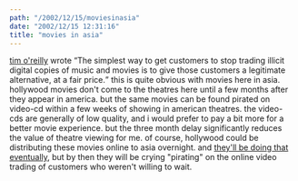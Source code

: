```yaml
---
path: "/2002/12/15/moviesinasia" 
date: "2002/12/15 12:31:16" 
title: "movies in asia" 
---
```

<a href="http://www.openp2p.com/pub/a/p2p/2002/12/11/piracy.html">tim o'reilly</a> wrote <q>The simplest way to get customers to stop trading illicit digital copies of music and movies is to give those customers a legitimate alternative, at a fair price.</q> this is quite obvious with movies here in asia. hollywood movies don't come to the theatres here until a few months after they appear in america. but the same movies can be found pirated on video-cd within a few weeks of showing in american theatres. the video-cds are generally of low quality, and i would prefer to pay a bit more for a better movie experience. but the three month delay significantly reduces the value of theatre viewing for me. of course, hollywood could be distributing these movies online to asia overnight. and <a href="http://news.com.com/2100-1023-964285.html">they'll be doing that eventually</a>, but by then they will be crying "pirating" on the online video trading of customers who weren't willing to wait.